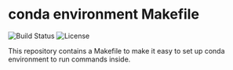 # conda environment Makefile

![Build Status](https://travis-ci.org/SymbiFlow/conda-env-make.svg?branch=master)
![License](https://img.shields.io/github/license/SymbiFlow/conda-env-make.svg)

This repository contains a Makefile to make it easy to set up conda environment
to run commands inside.
